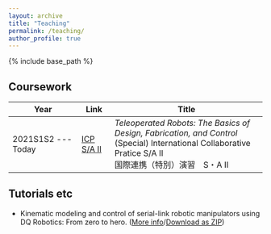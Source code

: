 ```yaml
---
layout: archive
title: "Teaching"
permalink: /teaching/
author_profile: true
---
```


{% include base_path %}

## Coursework

|Year|Link|Title|
|---|---|---|
|2021S1S2 --- Today|[ICP S/A II](https://mmmarinho.github.io/teaching/FEN-CO3982S3)| *Teleoperated Robots: The Basics of Design, Fabrication, and Control* <br> (Special) International Collaborative Pratice S/A II <br> 国際連携（特別）演習　S・A II|

## Tutorials etc

- Kinematic modeling and control of serial-link robotic manipulators using DQ Robotics: From zero to hero. ([More info](https://github.com/dqrobotics/learning-dqrobotics-in-matlab/tree/master/robotic_manipulators)/[Download as ZIP](https://github.com/dqrobotics/learning-dqrobotics-in-matlab/archive/refs/heads/master.zip))
